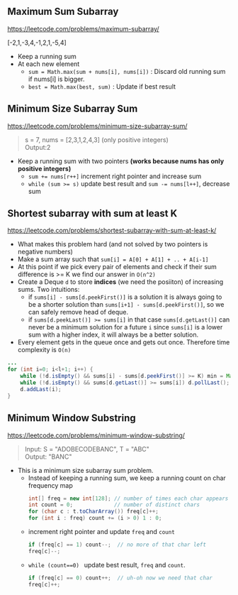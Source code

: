 ## Maximum Sum Subarray
https://leetcode.com/problems/maximum-subarray/

[-2,1,-3,4,-1,2,1,-5,4]  

* Keep a running sum
* At each new element 
  * `sum = Math.max(sum + nums[i], nums[i])` : Discard old running sum if nums[i] is bigger.
  * `best = Math.max(best, sum)` : Update if best result
  
## Minimum Size Subarray Sum
https://leetcode.com/problems/minimum-size-subarray-sum/

> s = 7, nums = [2,3,1,2,4,3] (only positive integers)  
> Output:2

* Keep a running sum with two pointers **(works because nums has only positive integers)**
  * `sum += nums[r++]` increment right pointer and increase sum
  * `while (sum >= s)` update best result and `sum -= nums[l++]`, decrease sum
  
## Shortest subarray with sum at least K
https://leetcode.com/problems/shortest-subarray-with-sum-at-least-k/

* What makes this problem hard (and not solved by two pointers is negative numbers)
* Make a sum array such that `sum[i] = A[0] + A[1] + .. + A[i-1]`
* At this point if we pick every pair of elements and check if their sum difference is >= K we find our answer in `O(n^2)`
* Create a Deque `d` to store **indices** (we need the posiiton) of increasing sums. Two intuitions:
    - if `sums[i] - sums[d.peekFirst()]` is a solution it is always going to be a shorter solution than `sums[i+1] - sums[d.peekFirst()]`, so we can safely remove head of deque.
    - if `sums[d.peekLast()] >= sums[i]` in that case `sums[d.getLast()]` can never be a minimum solution for a future `i` since `sums[i]` is a lower sum with a higher index, it will always be a better solution.    
* Every element gets in the queue once and gets out once. Therefore time complexity is `O(n)`
```java
...
for (int i=0; i<l+1; i++) {
    while (!d.isEmpty() && sums[i] - sums[d.peekFirst()] >= K) min = Math.min(min, i - d.pollFirst());
    while (!d.isEmpty() && sums[d.getLast()] >= sums[i]) d.pollLast();
    d.addLast(i);
}
```
  
## Minimum Window Substring
https://leetcode.com/problems/minimum-window-substring/

> Input: S = "ADOBECODEBANC", T = "ABC"  
> Output: "BANC"  

* This is a minimum size subarray sum problem.
  * Instead of keeping a running sum, we keep a running count on char frequency map
    ```java
    int[] freq = new int[128]; // number of times each char appears
    int count = 0;             // number of distinct chars
    for (char c : t.toCharArray()) freq[c]++;
    for (int i : freq) count += (i > 0) 1 : 0;
    ```
  * increment right pointer and update `freq` and `count`
    ```java
    if (freq[c] == 1) count--;  // no more of that char left
    freq[c]--;
    ```
  * `while (count==0) ` update best result, `freq` and `count`.
    ```java
    if (freq[c] == 0) count++;  // uh-oh now we need that char
    freq[c]++;
    ```
